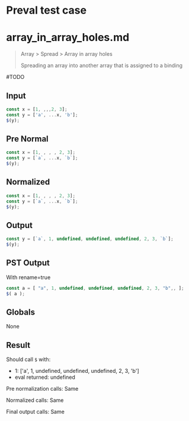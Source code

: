 # Preval test case

# array_in_array_holes.md

> Array > Spread > Array in array holes
>
> Spreading an array into another array that is assigned to a binding

#TODO

## Input

`````js filename=intro
const x = [1, ,,,2, 3];
const y = ['a', ...x, 'b'];
$(y);
`````

## Pre Normal

`````js filename=intro
const x = [1, , , , 2, 3];
const y = [`a`, ...x, `b`];
$(y);
`````

## Normalized

`````js filename=intro
const x = [1, , , , 2, 3];
const y = [`a`, ...x, `b`];
$(y);
`````

## Output

`````js filename=intro
const y = [`a`, 1, undefined, undefined, undefined, 2, 3, `b`];
$(y);
`````

## PST Output

With rename=true

`````js filename=intro
const a = [ "a", 1, undefined, undefined, undefined, 2, 3, "b",, ];
$( a );
`````

## Globals

None

## Result

Should call `$` with:
 - 1: ['a', 1, undefined, undefined, undefined, 2, 3, 'b']
 - eval returned: undefined

Pre normalization calls: Same

Normalized calls: Same

Final output calls: Same
